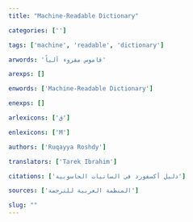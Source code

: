 ```yaml
---
title: "Machine-Readable Dictionary"

categories: ['']

tags: ['machine', 'readable', 'dictionary']

arwords: 'قاموس مقروء آلياً'

arexps: []

enwords: ['Machine-Readable Dictionary']

enexps: []

arlexicons: ['ق']

enlexicons: ['M']

authors: ['Ruqayya Roshdy']

translators: ['Tarek Ibrahim']

citations: ['دليل أكسفورد في السانيات الحاسوبية']

sources: ['المنظمة العربية للترجمة']

slug: ""
---
```

